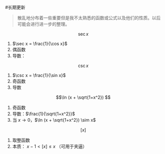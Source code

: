 #长期更新 

> 散乱地分布着一些重要但是我不太熟悉的函数或公式以及他们的性质。以后可能会进行进一步的整理。

$$\sec x$$
1. $\sec x = \frac{1}{\cos x}$
2. 偶函数
3. 导数：

$$\csc x$$
1. $\csc x = \frac{1}{\sin x}$
2. 奇函数
3. 导数

$$\ln (x + \sqrt{1+x^2}) $$
1. 奇函数
2. 导数：$\frac{1}{\sqrt{1+x^2}}$
3. 当 $x \to 0$，$\ln (x + \sqrt{1+x^2}) \sim x$

$$[x]$$
1. 取整函数
2. 本质： $x-1 < [x] \le x$ （可用于夹逼）